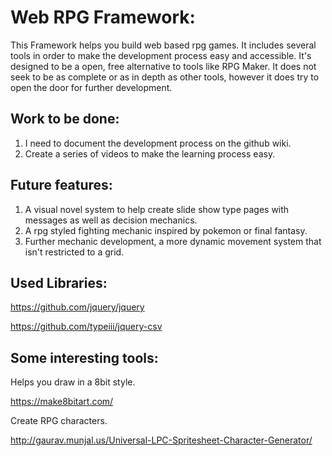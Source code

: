 # Web RPG Framework:
This Framework helps you build web based rpg games. It includes several tools in order to make the development process easy and accessible. It's designed to be a open, free alternative to tools like RPG Maker. It does not seek to be as complete or as in depth as other tools, however it does try to open the door for further development.

## Work to be done:
1. I need to document the development process on the github wiki.
2. Create a series of videos to make the learning process easy.

## Future features:
1. A visual novel system to help create slide show type pages with messages as well as decision mechanics.
2. A rpg styled fighting mechanic inspired by pokemon or final fantasy.
3. Further mechanic development, a more dynamic movement system that isn't restricted to a grid.

## Used Libraries:

https://github.com/jquery/jquery

https://github.com/typeiii/jquery-csv

## Some interesting tools:

Helps you draw in a 8bit style.

https://make8bitart.com/


Create RPG characters.

http://gaurav.munjal.us/Universal-LPC-Spritesheet-Character-Generator/
